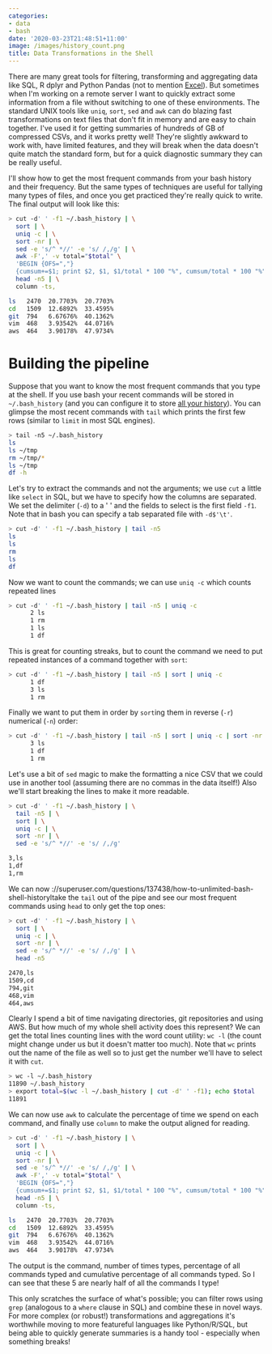 ```yaml
---
categories:
- data
- bash
date: '2020-03-23T21:48:51+11:00'
image: /images/history_count.png
title: Data Transformations in the Shell
---
```


There are many great tools for filtering, transforming and aggregating data like SQL, R dplyr and Python Pandas (not to mention [Excel](/using-excel.mmark)).
But sometimes when I'm working on a remote server I want to quickly extract some information from a file without switching to one of these environments.
The standard UNIX tools like `uniq`, `sort`, `sed` and `awk` can do blazing fast transformations on text files that don't fit in memory and are easy to chain together.
I've used it for getting summaries of hundreds of GB of compressed CSVs, and it works pretty well!
They're slightly awkward to work with, have limited features, and they will break when the data doesn't quite match the standard form, but for a quick diagnostic summary they can be really useful.

I'll show how to get the most frequent commands from your bash history and their frequency.
But the same types of techniques are useful for tallying many types of files, and once you get practiced they're really quick to write.
The final output will look like this:


```bash
> cut -d' ' -f1 ~/.bash_history | \
  sort | \
  uniq -c | \
  sort -nr | \
  sed -e 's/^ *//' -e 's/ /,/g' | \
  awk -F',' -v total="$total" \
  'BEGIN {OFS=","} 
  {cumsum+=$1; print $2, $1, $1/total * 100 "%", cumsum/total * 100 "%"}' | \
  head -n5 | \
  column -ts,

ls   2470  20.7703%  20.7703%
cd   1509  12.6892%  33.4595%
git  794   6.67676%  40.1362%
vim  468   3.93542%  44.0716%
aws  464   3.90178%  47.9734%
```

# Building the pipeline


Suppose that you want to know the most frequent commands that you type at the shell.
If you use bash your recent commands will be stored in `~/.bash_history` (and you can configure it to store [all your history](https://superuser.com/questions/137438/how-to-unlimited-bash-shell-history)).
You can glimpse the most recent commands with `tail` which prints the first few rows (similar to `limit` in most SQL engines).

```bash
> tail -n5 ~/.bash_history
ls
ls ~/tmp
rm ~/tmp/*
ls ~/tmp
df -h
```

Let's try to extract the commands and not the arguments; we use `cut` a little like `select` in SQL, but we have to specify how the columns are separated.
We set the delimiter (`-d`) to a ' ' and the fields to select is the first field `-f1`.
Note that in bash you can specify a tab separated file with `-d$'\t'`.

```bash
> cut -d' ' -f1 ~/.bash_history | tail -n5
ls
ls
rm
ls
df
```

Now we want to count the commands; we can use `uniq -c` which counts repeated lines

```bash
> cut -d' ' -f1 ~/.bash_history | tail -n5 | uniq -c
      2 ls
      1 rm
      1 ls
      1 df
```

This is great for counting streaks, but to count the command we need to put repeated instances of a command together with `sort`:

```bash
> cut -d' ' -f1 ~/.bash_history | tail -n5 | sort | uniq -c
      1 df
      3 ls
      1 rm
```

Finally we want to put them in order by `sort`ing them in reverse (`-r`) numerical (`-n`) order:

```bash
> cut -d' ' -f1 ~/.bash_history | tail -n5 | sort | uniq -c | sort -nr
      3 ls
      1 df
      1 rm
```

Let's use a bit of `sed` magic to make the formatting a nice CSV that we could use in another tool (assuming there are no commas in the data itself!)
Also we'll start breaking the lines to make it more readable.

```bash
> cut -d' ' -f1 ~/.bash_history | \
  tail -n5 | \
  sort | \
  uniq -c | \
  sort -nr | \
  sed -e 's/^ *//' -e 's/ /,/g'

3,ls
1,df
1,rm
```

We can now ://superuser.com/questions/137438/how-to-unlimited-bash-shell-historyltake the `tail` out of the pipe and see our most frequent commands using `head` to only get the top ones:

```bash
> cut -d' ' -f1 ~/.bash_history | \
  sort | \
  uniq -c | \
  sort -nr | \
  sed -e 's/^ *//' -e 's/ /,/g' | \
  head -n5

2470,ls
1509,cd
794,git
468,vim
464,aws
```

Clearly I spend a bit of time navigating directories, git repositories and using AWS.
But how much of my whole shell activity does this represent?
We can get the total lines counting lines with the word count utility: `wc -l` (the count might change under us but it doesn't matter too much).
Note that `wc` prints out the name of the file as well so to just get the number we'll have to select it with `cut`.

```bash
> wc -l ~/.bash_history
11890 ~/.bash_history
> export total=$(wc -l ~/.bash_history | cut -d' ' -f1); echo $total
11891
```

We can now use `awk` to calculate the percentage of time we spend on each command, and finally use `column` to make the output aligned for reading.

```bash
> cut -d' ' -f1 ~/.bash_history | \
  sort | \
  uniq -c | \
  sort -nr | \
  sed -e 's/^ *//' -e 's/ /,/g' | \
  awk -F',' -v total="$total" \
  'BEGIN {OFS=","}
  {cumsum+=$1; print $2, $1, $1/total * 100 "%", cumsum/total * 100 "%"}' | \
  head -n5 | \
  column -ts,

ls   2470  20.7703%  20.7703%
cd   1509  12.6892%  33.4595%
git  794   6.67676%  40.1362%
vim  468   3.93542%  44.0716%
aws  464   3.90178%  47.9734%
```

The output is the command, number of times types, percentage of all commands typed and cumulative percentage of all commands typed.
So I can see that these 5 are nearly half of all the commands I type!

This only scratches the surface of what's possible; you can filter rows using `grep` (analogous to a `where` clause in SQL) and combine these in novel ways.
For more complex (or robust!) transformations and aggregations it's worthwhile moving to more featureful languages like Python/R/SQL, but being able to quickly generate summaries is a handy tool - especially when something breaks!